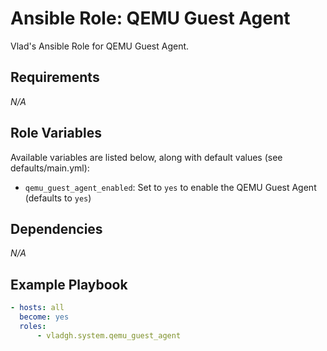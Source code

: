 # Ansible Role: QEMU Guest Agent

Vlad's Ansible Role for QEMU Guest Agent.

## Requirements

*_N/A_*

## Role Variables

Available variables are listed below, along with default values (see defaults/main.yml):

- `qemu_guest_agent_enabled`: Set to `yes` to enable the QEMU Guest Agent (defaults to `yes`)

## Dependencies

*_N/A_*

## Example Playbook

```yaml
- hosts: all
  become: yes
  roles:
      - vladgh.system.qemu_guest_agent
```

